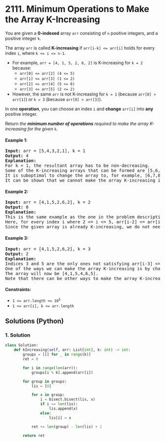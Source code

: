 # 2111. Minimum Operations to Make the Array K-Increasing
You are given a **0-indexed** array `arr` consisting of `n` positive integers, and a positive integer `k`.

The array `arr` is called **K-increasing** if `arr[i-k] <= arr[i]` holds for every index `i`, where `k <= i <= n-1`.

* For example, `arr = [4, 1, 5, 2, 6, 2]` is K-increasing for `k = 2` because:
    * `arr[0] <= arr[2] (4 <= 5)`
    * `arr[1] <= arr[3] (1 <= 2)`
    * `arr[2] <= arr[4] (5 <= 6)`
    * `arr[3] <= arr[5] (2 <= 2)`
* However, the same `arr` is not K-increasing for `k = 1` (because `arr[0] > arr[1]`) or `k = 3` (because `arr[0] > arr[3]`).

In one **operation**, you can choose an index `i` and **change** `arr[i]` into **any** positive integer.

Return *the **minimum number of operations** required to make the array K-increasing for the given* `k`.

#### Example 1:
<pre>
<strong>Input:</strong> arr = [5,4,3,2,1], k = 1
<strong>Output:</strong> 4
<strong>Explanation:</strong>
For k = 1, the resultant array has to be non-decreasing.
Some of the K-increasing arrays that can be formed are [5,6,7,8,9], [1,1,1,1,1], [2,2,3,4,4]. All of them require 4 operations.
It is suboptimal to change the array to, for example, [6,7,8,9,10] because it would take 5 operations.
It can be shown that we cannot make the array K-increasing in less than 4 operations.
</pre>

#### Example 2:
<pre>
<strong>Input:</strong> arr = [4,1,5,2,6,2], k = 2
<strong>Output:</strong> 0
<strong>Explanation:</strong>
This is the same example as the one in the problem description.
Here, for every index i where 2 <= i <= 5, arr[i-2] <= arr[i].
Since the given array is already K-increasing, we do not need to perform any operations.
</pre>

#### Example 3:
<pre>
<strong>Input:</strong> arr = [4,1,5,2,6,2], k = 3
<strong>Output:</strong> 2
<strong>Explanation:</strong>
Indices 3 and 5 are the only ones not satisfying arr[i-3] <= arr[i] for 3 <= i <= 5.
One of the ways we can make the array K-increasing is by changing arr[3] to 4 and arr[5] to 5.
The array will now be [4,1,5,4,6,5].
Note that there can be other ways to make the array K-increasing, but none of them require less than 2 operations.
</pre>

#### Constraints:
* <code>1 <= arr.length <= 10<sup>5</sup></code>
* `1 <= arr[i], k <= arr.length`

## Solutions (Python)

### 1. Solution
```Python
class Solution:
    def kIncreasing(self, arr: List[int], k: int) -> int:
        groups = [[] for _ in range(k)]
        ret = 0

        for i in range(len(arr)):
            groups[i % k].append(arr[i])

        for group in groups:
            lis = [0]

            for x in group:
                i = bisect.bisect(lis, x)
                if i == len(lis):
                    lis.append(x)
                else:
                    lis[i] = x

            ret += len(group) - len(lis) + 1

        return ret
```
